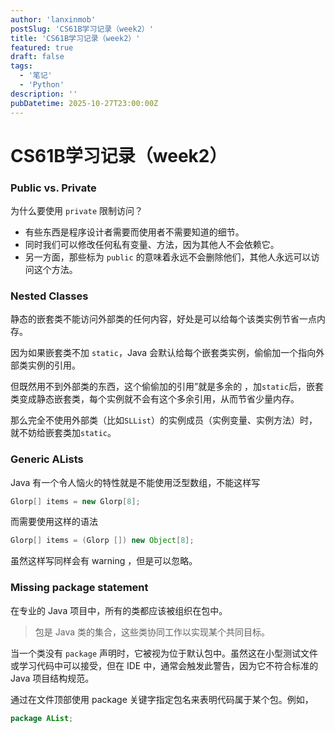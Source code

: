 ```yaml
---
author: 'lanxinmob' 
postSlug: 'CS61B学习记录（week2）'
title: 'CS61B学习记录（week2）'
featured: true
draft: false
tags:
  - '笔记'
  - 'Python'
description: ''
pubDatetime: 2025-10-27T23:00:00Z
---
```


# CS61B学习记录（week2）

### Public vs. Private

为什么要使用 `private` 限制访问？

- 有些东西是程序设计者需要而使用者不需要知道的细节。
- 同时我们可以修改任何私有变量、方法，因为其他人不会依赖它。
- 另一方面，那些标为 `public` 的意味着永远不会删除他们，其他人永远可以访问这个方法。

### Nested Classes

静态的嵌套类不能访问外部类的任何内容，好处是可以给每个该类实例节省一点内存。

因为如果嵌套类不加 `static`，Java 会默认给每个嵌套类实例，偷偷加一个指向外部类实例的引用。

但既然用不到外部类的东西，这个偷偷加的引用”就是多余的 ，加`static`后，嵌套类变成静态嵌套类，每个实例就不会有这个多余引用，从而节省少量内存。

那么完全不使用外部类（比如`SLList`）的实例成员（实例变量、实例方法）时，就不妨给嵌套类加`static`。

### Generic ALists

Java 有一个令人恼火的特性就是不能使用泛型数组，不能这样写

```java
Glorp[] items = new Glorp[8];
```

而需要使用这样的语法

```java
Glorp[] items = (Glorp []) new Object[8];
```

虽然这样写同样会有 warning ，但是可以忽略。

### Missing  package statement

在专业的 Java 项目中，所有的类都应该被组织在包中。

> 包是 Java 类的集合，这些类协同工作以实现某个共同目标。

当一个类没有 `package` 声明时，它被视为位于默认包中。虽然这在小型测试文件或学习代码中可以接受，但在 IDE 中，通常会触发此警告，因为它不符合标准的 Java 项目结构规范。

通过在文件顶部使用 package 关键字指定包名来表明代码属于某个包。例如，

```java
package AList;
```

